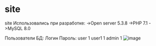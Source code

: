 # site
site
Использовались при разработке:
->Open server 5.3.8
->PHP 7.1
->MySQL 8.0

Пользователи БД:
Логин Пароль:
user 1
user1 1
admin 1
![image](https://user-images.githubusercontent.com/48158561/110122180-79d84280-7de9-11eb-8035-b811f85a55ad.png)
